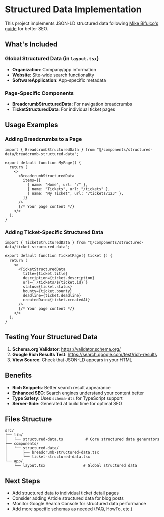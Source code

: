 # Structured Data Implementation

This project implements JSON-LD structured data following [Mike Bifulco's guide](https://mikebifulco.com/posts/structured-data-json-ld-for-next-js-sites) for better SEO.

## What's Included

### Global Structured Data (in `layout.tsx`)
- **Organization**: Company/app information
- **Website**: Site-wide search functionality
- **SoftwareApplication**: App-specific metadata

### Page-Specific Components
- **BreadcrumbStructuredData**: For navigation breadcrumbs
- **TicketStructuredData**: For individual ticket pages

## Usage Examples

### Adding Breadcrumbs to a Page
```tsx
import { BreadcrumbStructuredData } from "@/components/structured-data/breadcrumb-structured-data";

export default function MyPage() {
  return (
    <>
      <BreadcrumbStructuredData
        items={[
          { name: "Home", url: "/" },
          { name: "Tickets", url: "/tickets" },
          { name: "My Ticket", url: "/tickets/123" },
        ]}
      />
      {/* Your page content */}
    </>
  );
}
```

### Adding Ticket-Specific Structured Data
```tsx
import { TicketStructuredData } from "@/components/structured-data/ticket-structured-data";

export default function TicketPage({ ticket }) {
  return (
    <>
      <TicketStructuredData
        title={ticket.title}
        description={ticket.description}
        url={`/tickets/${ticket.id}`}
        status={ticket.status}
        bounty={ticket.bounty}
        deadline={ticket.deadline}
        createdDate={ticket.createdAt}
      />
      {/* Your page content */}
    </>
  );
}
```

## Testing Your Structured Data

1. **Schema.org Validator**: https://validator.schema.org/
2. **Google Rich Results Test**: https://search.google.com/test/rich-results
3. **View Source**: Check that JSON-LD appears in your HTML

## Benefits

- **Rich Snippets**: Better search result appearance
- **Enhanced SEO**: Search engines understand your content better
- **Type Safety**: Uses `schema-dts` for TypeScript support
- **Server-Side**: Generated at build time for optimal SEO

## Files Structure

```
src/
├── lib/
│   └── structured-data.ts          # Core structured data generators
├── components/
│   └── structured-data/
│       ├── breadcrumb-structured-data.tsx
│       └── ticket-structured-data.tsx
└── app/
    └── layout.tsx                 # Global structured data
```

## Next Steps

- Add structured data to individual ticket detail pages
- Consider adding Article structured data for blog posts
- Monitor Google Search Console for structured data performance
- Add more specific schemas as needed (FAQ, HowTo, etc.)
